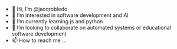 - 👋 Hi, I’m @jacqrobledo
- 👀 I’m interested in software development and AI
- 🌱 I’m currently learning js and python
- 💞️ I’m looking to collaborate on automated systems or educational software development
- 📫 How to reach me ...

<!---
jacqrobledo/jacqrobledo is a ✨ special ✨ repository because its `README.md` (this file) appears on your GitHub profile.
You can click the Preview link to take a look at your changes.
--->
